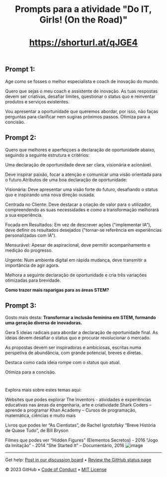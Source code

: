 <header>

<!--
  <<< Author notes: Course header >>>
  Include a 1280×640 image, course title in sentence case, and a concise description in emphasis.
  In your repository settings: enable template repository, add your 1280×640 social image, auto delete head branches.
  Add your open source license, GitHub uses MIT license.
-->

# Prompts para a atividade "Do IT, Girls! (On the Road)"

# https://shorturl.at/qJGE4 

</header>

## Prompt 1: 

Age como se fosses o melhor especialista e coach de inovação do mundo.

Quero que sejas o meu coach e assistente de inovação. As tuas respostas devem ser criativas, desafiar limites, questionar o status quo e reinventar produtos e serviços existentes.

Vou apresentar a oportunidade que queremos abordar, por isso, não faças perguntas para clarificar nem sugiras próximos passos.
Otimiza para a concisão.

## Prompt 2:

Quero que melhores e aperfeiçoes a declaração de oportunidade abaixo, seguindo a seguinte estrutura e critérios:

Uma declaração de oportunidade deve ser clara, visionária e acionável. 

Deve inspirar paixão, focar a atenção e comunicar uma visão orientada para o futuro.Atributos de uma boa declaração de oportunidade:

Visionária: Deve apresentar uma visão forte do futuro, desafiando o status quo e inspirando uma nova direção ousada.

Centrada no Cliente: Deve destacar a criação de valor para o utilizador, compreendendo as suas necessidades e como a transformação melhorará a sua experiência.

Focada em Resultados: Em vez de descrever ações ("implementar IA"), deve definir os resultados desejados ("tornar-se referência em experiências personalizadas com IA").

Mensurável: Apesar de aspiracional, deve permitir acompanhamento e medição do progresso.

Urgente: Num ambiente digital em rápida mudança, deve transmitir a importância de agir agora.

Melhora a seguinte declaração de oportunidade e cria três variações otimizadas para brevidade.

**Como trazer mais raparigas para as áreas STEM?**

## Prompt 3:

Gosto mais desta: **Transformar a inclusão feminina em STEM, formando uma geração diversa de inovadoras.**

Gera 5 ideias radicais para abordar a declaração de oportunidade final. As ideias devem desafiar o status quo e procurar revolucionar o mercado.

As propostas devem ser inspiradoras e ambiciosas, escritas numa perspetiva de abundância, com grande potencial, breves e diretas.

Destaca como cada ideia rompe com o status quo atual.

Otimiza para a concisão.



#
Explora mais sobre estes temas aqui:

Websites que podes explorar
The Inventors - atividades e experiências educativas nas áreas da engenharia, arte e criatividade
Shark Coders – aprende a programar
Khan Academy – Cursos de programação, matemática, ciências e muito mais

Livros que podes ler
“As Cientistas”, de Rachel Ignotofsky
“Breve História de Quase Tudo”, de Bill Bryson

Filmes que podes ver
“Hidden Figures” (Elementos Secretos) - 2016
“Jogo da Imitação” - 2014
“She Started It” – Documentário, 2016
![image](https://github.com/user-attachments/assets/a1be91f4-3fd7-418b-99d6-48744bae404d)



<footer>

<!--
  <<< Author notes: Footer >>>
  Add a link to get support, GitHub status page, code of conduct, license link.
-->

---

Get help: [Post in our discussion board](https://github.com/orgs/skills/discussions/categories/github-pages) &bull; [Review the GitHub status page](https://www.githubstatus.com/)

&copy; 2023 GitHub &bull; [Code of Conduct](https://www.contributor-covenant.org/version/2/1/code_of_conduct/code_of_conduct.md) &bull; [MIT License](https://gh.io/mit)

</footer>
